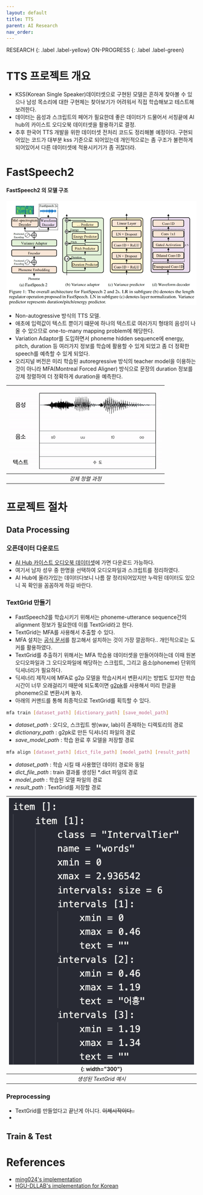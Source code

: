 ```yaml
---
layout: default
title: TTS
parent: AI Research
nav_order: 
---
```


RESEARCH
{: .label .label-yellow}
ON-PROGRESS
{: .label .label-green}

# TTS 프로젝트 개요
- KSS(Korean Single Speaker)데이터셋으로 구현된 모델은 흔하게 찾아볼 수 있으나 남성 목소리에 대한 구현체는 찾아보기가 어려워서 직접 학습해보고 테스트해보려한다.
- 데이터는 음성과 스크립트의 페어가 필요한데 좋은 데이터가 드물어서 서칭끝에 AI hub의 카이스트 오디오북 데이터셋을 활용하기로 결정.
- 추후 한국어 TTS 개발을 위한 데이터셋 전처리 코드도 정리해볼 예정이다. 구현되어있는 코드가 대부분 kss 기준으로 되어있는데 개인적으로는 좀 구조가 불편하게 되어있어서 다른 데이터셋에 적용시키기가 좀 귀찮더라.

# FastSpeech2
#### FastSpeech2 의 모델 구조  
![](/assets/images/tts/fastspeech2.png) 
<br />
- Non-autogressive 방식의 TTS 모델.
- 애초에 입력값이 텍스트 뿐이기 떄문에 하나의 텍스트로 여러가지 형태의 음성이 나올 수 있으므로 one-to-many mapping problem에 해당한다.
- Variation Adaptor를 도입하면서 phoneme hidden sequence에 energy, pitch, duration 등 여러가지 정보를 학습에 활용할 수 있게 되었고 좀 더 정확한 speech를 예측할 수 있게 되었다.
- 오리지널 버전은 미리 학습된 autoregressive 방식의 teacher model을 이용하는 것이 아니라 MFA(Montreal Forced Aligner) 방식으로 문장의 duration 정보를 강제 정렬하여 더 정확하게 duration을 예측한다.  

|![](/assets/images/tts/alignment_training_step.gif)|
|:--:|
|*강제 정렬 과정*|

# 프로젝트 절차
## Data Processing
### 오픈데이터 다운로드
- [AI Hub 카이스트 오디오북 데이터셋](https://aihub.or.kr/aihubdata/data/view.do?currMenu=120&topMenu=100&dataSetSn=290&aihubDataSe=extrldata)에 가면 다운로드 가능하다.
- 여기서 남자 성우 중 한명을 선택하여 오디오파일과 스크립트를 정리하였다. 
- AI Hub에 올라가있는 데이터다보니 나름 잘 정리되어있지만 누락된 데이터도 있으니 꼭 확인을 꼼꼼하게 하길 바란다.  

### TextGrid 만들기
- FastSpeech2를 학습시키기 위해서는 phoneme-utterance sequence간의 alignment 정보가 필요한데 이를 TextGrid라고 한다.
- TextGrid는 MFA를 사용해서 추출할 수 있다.
- MFA 설치는 [공식 문서](https://montreal-forced-aligner.readthedocs.io/en/latest/)를 참고해서 설치하는 것이 가장 깔끔하다.. 개인적으로는 도커를 활용하였다.
- TextGrid를 추출하기 위해서는 MFA 학습용 데이터셋을 만들어야하는데 이때 원본 오디오파일과 그 오디오파일에 해당하는 스크립트, 그리고 음소(phoneme) 단위의 딕셔너리가 필요하다.
- 딕셔너리 제작시에 MFA로 g2p 모델을 학습시켜서 변환시키는 방법도 있지만 학습시간이 너무 오래걸리기 때문에 되도록이면 [g2pk](https://github.com/Kyubyong/g2pK)를 사용해서 미리 한글을 phoneme으로 변환시켜 놓자.
- 아래의 커맨드를 통해 최종적으로 TextGrid를 획득할 수 있다.  

```bash
mfa train [dataset_path] [dictionary_path] [save_model_path]
```
>
- *dataset_path* : 오디오, 스크립트 쌍(wav, lab)이 존재하는 디렉토리의 경로  
- *dictionary_path* : g2pk로 만든 딕셔너리 파일의 경로
- *save_model_path* : 학습 완료 후 모델을 저장할 경로

```bash
mfa align [dataset_path] [dict_file_path] [model_path] [result_path]
```
>
- *dataset_path* : 학습 시킬 때 사용했던 데이터 경로와 동일
- *dict_file_path* : train 결과롤 생성된 *.dict 파일의 경로
- *model_path* : 학습된 모델 파일의 경로
- *result_path* : TextGrid를 저장할 경로  

|![](/assets/images/tts/textgrid.png){: width="300"}|
|:--:|
|*생성된 TextGrid 예시*|

### Preprocessing
- TextGrid를 만들었다고 끝난게 아니다. ~~이제시작이다..~~
- 

## Train & Test

# References
- [ming024's implementation](https://github.com/ming024/FastSpeech2)
- [HGU-DLLAB's implementation for Korean](https://github.com/HGU-DLLAB/Korean-FastSpeech2-Pytorch)
